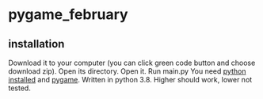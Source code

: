 # pygame_february

## installation

Download it to your computer (you can click green code button and choose download zip). Open its directory. Open it. Run
main.py You need [python installed](https://www.python.org/) and [pygame](https://www.pygame.org/). Written in python
3.8. Higher should work, lower not tested.
